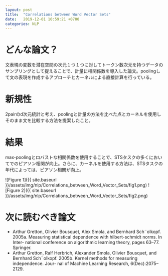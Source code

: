 ```yaml
---
layout: post
title:  "Correlations between Word Vector Sets"
date:   2019-12-01 10:59:21 +0700
categories: NLP
---
```

# どんな論文？
文表現の変数を潜在空間の次元１つ１つに対してトークン数次元を持つデータのサンプリングとして捉えることで、計量に相関係数を導入した論文。poolingして文の表現を作成するアプローチとカーネルによる直接計算を行っている。

# 新規性
2pairのd次元統計と考え、poolingと計量の方法を比べた点とカーネルを使用しそのまま文を比較する方法を提案したこと。


# 結果
max-poolingとロバストな相関係数を使用することで、STSタスクの多くにおいてでのピアソン相関が向上。さらに、カーネルを使用する方法は、STSタスクの年代によっては、ピアソン相関が向上。

![Figure 1]({{ site.baseurl }}/assets/img/nlp/Correlations_between_Word_Vector_Sets/fig1.png)
![Figure 2]({{ site.baseurl }}/assets/img/nlp/Correlations_between_Word_Vector_Sets/fig2.png)



# 次に読むべき論文
- Arthur Gretton, Olivier Bousquet, Alex Smola, and Bernhard Sch¨olkopf. 2005a. Measuring statistical dependence with hilbert-schmidt norms. In Inter- national conference on algorithmic learning theory, pages 63–77. Springer.
- Arthur Gretton, Ralf Herbrich, Alexander Smola, Olivier Bousquet, and Bernhard Sch¨olkopf. 2005b. Kernel methods for measuring independence. Jour- nal of Machine Learning Research, 6(Dec):2075– 2129.